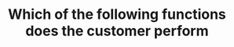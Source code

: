 ---
layout: all-exams
title: "Which of the following functions does the customer perform"
blurb: "According to the Amazon documentation , on EC2 instances, the customer is tasked with optimization, scaling and OS patching. AWS takes care of all server"
quid: 34
---